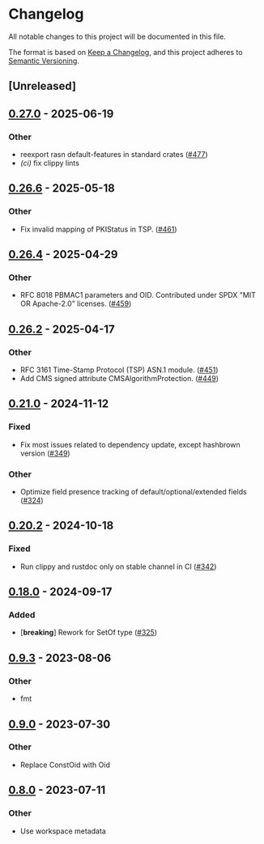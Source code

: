 # Changelog
All notable changes to this project will be documented in this file.

The format is based on [Keep a Changelog](https://keepachangelog.com/en/1.0.0/),
and this project adheres to [Semantic Versioning](https://semver.org/spec/v2.0.0.html).

## [Unreleased]

## [0.27.0](https://github.com/librasn/rasn/compare/rasn-cms-v0.26.6...rasn-cms-v0.27.0) - 2025-06-19

### Other

- reexport rasn default-features in standard crates ([#477](https://github.com/librasn/rasn/pull/477))
- *(ci)* fix clippy lints

## [0.26.6](https://github.com/librasn/rasn/compare/rasn-cms-v0.26.5...rasn-cms-v0.26.6) - 2025-05-18

### Other

- Fix invalid mapping of PKIStatus in TSP.  ([#461](https://github.com/librasn/rasn/pull/461))

## [0.26.4](https://github.com/librasn/rasn/compare/rasn-cms-v0.26.3...rasn-cms-v0.26.4) - 2025-04-29

### Other

- RFC 8018 PBMAC1 parameters and OID. Contributed under SPDX "MIT OR Apache-2.0" licenses. ([#459](https://github.com/librasn/rasn/pull/459))

## [0.26.2](https://github.com/librasn/rasn/compare/rasn-cms-v0.26.1...rasn-cms-v0.26.2) - 2025-04-17

### Other

- RFC 3161 Time-Stamp Protocol (TSP) ASN.1 module.  ([#451](https://github.com/librasn/rasn/pull/451))
- Add CMS signed attribute CMSAlgorithmProtection. ([#449](https://github.com/librasn/rasn/pull/449))

## [0.21.0](https://github.com/librasn/rasn/compare/rasn-cms-v0.20.2...rasn-cms-v0.21.0) - 2024-11-12

### Fixed

- Fix most issues related to dependency update, except hashbrown version ([#349](https://github.com/librasn/rasn/pull/349))

### Other

- Optimize field presence tracking of default/optional/extended fields ([#324](https://github.com/librasn/rasn/pull/324))

## [0.20.2](https://github.com/librasn/rasn/compare/rasn-cms-v0.20.1...rasn-cms-v0.20.2) - 2024-10-18

### Fixed

- Run clippy and rustdoc only on stable channel in CI ([#342](https://github.com/librasn/rasn/pull/342))

## [0.18.0](https://github.com/librasn/rasn/compare/rasn-cms-v0.17.3...rasn-cms-v0.18.0) - 2024-09-17

### Added

- [**breaking**] Rework for SetOf type ([#325](https://github.com/librasn/rasn/pull/325))

## [0.9.3](https://github.com/XAMPPRocky/rasn/compare/rasn-cms-v0.9.2...rasn-cms-v0.9.3) - 2023-08-06

### Other
- fmt

## [0.9.0](https://github.com/XAMPPRocky/rasn/compare/rasn-cms-v0.8.2...rasn-cms-v0.9.0) - 2023-07-30

### Other
- Replace ConstOid with Oid

## [0.8.0](https://github.com/XAMPPRocky/rasn/compare/rasn-cms-v0.7.0...rasn-cms-v0.8.0) - 2023-07-11

### Other
- Use workspace metadata

